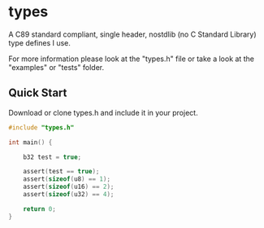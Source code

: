 # types
A C89 standard compliant, single header, nostdlib (no C Standard Library) type defines I use.

For more information please look at the "types.h" file or take a look at the "examples" or "tests" folder.

## Quick Start

Download or clone types.h and include it in your project.

```C
#include "types.h"

int main() {

    b32 test = true;

    assert(test == true);
    assert(sizeof(u8) == 1);
    assert(sizeof(u16) == 2);
    assert(sizeof(u32) == 4);

    return 0;
}
```

